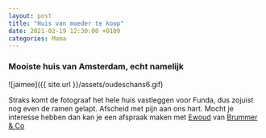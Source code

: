```yaml
---
layout: post
title: "Huis van moeder te koop"
date: 2021-02-19 12:30:00 +0100
categories: Mama
---
```


### Mooiste huis van Amsterdam, echt namelijk

![jaimee]({{ site.url }}/assets/oudeschans6.gif)

Straks komt de fotograaf het hele huis vastleggen voor Funda, dus zojuist nog even de ramen gelapt. Afscheid met pijn aan ons hart. Mocht je interesse hebben dan kan je een afspraak maken met [Ewoud](tel:+31206161688) van [Brummer & Co](https://brummermakelaars.nl/)
